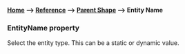 __[Home](/) --> [Reference](/ref) -->  [Parent Shape](javascript:history.back()) --> Entity Name__

### EntityName property 

Select the entity type. This can be a static or dynamic value.
